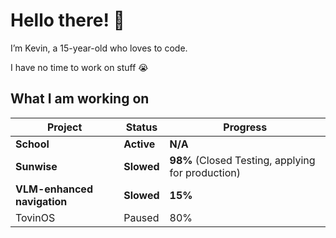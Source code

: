 # Hello there! 🤗 

I’m Kevin, a 15-year-old who loves to code.

I have no time to work on stuff 😭
## What I am working on
|Project|Status|Progress|
|-------|------|--------|
|**School**|**Active**|**N/A**|
|**Sunwise**|**Slowed**|**98%** (Closed Testing, applying for production)|
|**VLM-enhanced navigation**|**Slowed**|**15%**|
|TovinOS|Paused|80%|

